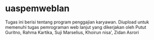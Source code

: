# uaspemweblan
Tugas ini berisi tentang program penggajian karyawan. Diupload untuk memenuhi tugas pemrograman web lanjut yang dikerjakan oleh Putut Guritno, Rahma Kartika, Suji Marselius, Khoirun nisa', Zidan Asrori
